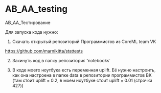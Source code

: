 # AB_AA_testing
AB_AA_Тестирование

Для запуска кода нужно:
1. Скачать открытый репозиторий Программистов из CoreML team VK

https://github.com/marnikitta/stattests

2. Закинуть код в папку репозитория 'notebooks'

3. В коде моего ноутбука есть переменная uplift. 
Её нужно настроить, как она настроена в папке data в 
репозитории программистов ВК (там стоит uplift = 0.2, в моем ноутбуке стоит uplift = 0.01 (строчка 427))
